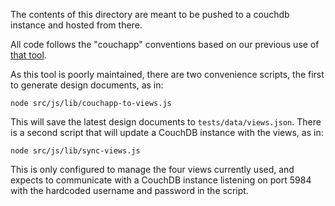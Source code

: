 The contents of this directory are meant to be pushed to a couchdb instance and hosted from there.

All code follows the "couchapp" conventions based on our previous use of [that tool](https://github.com/couchapp/couchapp).

As this tool is poorly maintained, there are two convenience scripts, the first to generate design documents, as in:

```shell script
node src/js/lib/couchapp-to-views.js
```

This will save the latest design documents to `tests/data/views.json`.  There is a second script that will update
a CouchDB instance with the views, as in:

```shell script
node src/js/lib/sync-views.js
```

This is only configured to manage the four views currently used, and expects to communicate with a CouchDB instance
listening on port 5984 with the hardcoded username and password in the script.
